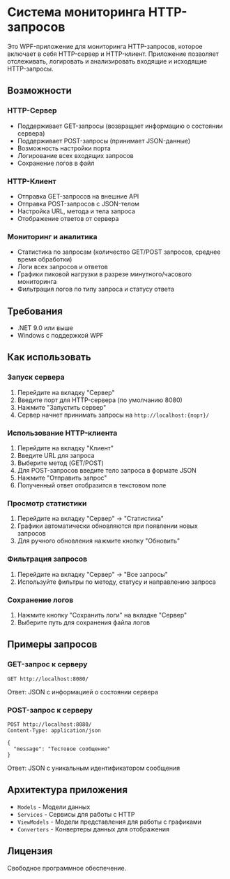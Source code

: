 # Система мониторинга HTTP-запросов

Это WPF-приложение для мониторинга HTTP-запросов, которое включает в себя HTTP-сервер и HTTP-клиент. Приложение позволяет отслеживать, логировать и анализировать входящие и исходящие HTTP-запросы.

## Возможности

### HTTP-Сервер
- Поддерживает GET-запросы (возвращает информацию о состоянии сервера)
- Поддерживает POST-запросы (принимает JSON-данные)
- Возможность настройки порта
- Логирование всех входящих запросов
- Сохранение логов в файл

### HTTP-Клиент
- Отправка GET-запросов на внешние API
- Отправка POST-запросов с JSON-телом
- Настройка URL, метода и тела запроса
- Отображение ответов от сервера

### Мониторинг и аналитика
- Статистика по запросам (количество GET/POST запросов, среднее время обработки)
- Логи всех запросов и ответов
- Графики пиковой нагрузки в разрезе минутного/часового мониторинга
- Фильтрация логов по типу запроса и статусу ответа

## Требования
- .NET 9.0 или выше
- Windows с поддержкой WPF

## Как использовать

### Запуск сервера
1. Перейдите на вкладку "Сервер"
2. Введите порт для HTTP-сервера (по умолчанию 8080)
3. Нажмите "Запустить сервер"
4. Сервер начнет принимать запросы на `http://localhost:{порт}/`

### Использование HTTP-клиента
1. Перейдите на вкладку "Клиент"
2. Введите URL для запроса
3. Выберите метод (GET/POST)
4. Для POST-запросов введите тело запроса в формате JSON
5. Нажмите "Отправить запрос"
6. Полученный ответ отобразится в текстовом поле

### Просмотр статистики
1. Перейдите на вкладку "Сервер" -> "Статистика"
2. Графики автоматически обновляются при появлении новых запросов
3. Для ручного обновления нажмите кнопку "Обновить"

### Фильтрация запросов
1. Перейдите на вкладку "Сервер" -> "Все запросы"
2. Используйте фильтры по методу, статусу и направлению запроса

### Сохранение логов
1. Нажмите кнопку "Сохранить логи" на вкладке "Сервер"
2. Выберите путь для сохранения файла логов

## Примеры запросов

### GET-запрос к серверу
```
GET http://localhost:8080/
```
Ответ: JSON с информацией о состоянии сервера

### POST-запрос к серверу
```
POST http://localhost:8080/
Content-Type: application/json

{
  "message": "Тестовое сообщение"
}
```
Ответ: JSON с уникальным идентификатором сообщения

## Архитектура приложения

- `Models` - Модели данных
- `Services` - Сервисы для работы с HTTP
- `ViewModels` - Модели представления для работы с графиками
- `Converters` - Конвертеры данных для отображения

## Лицензия
Свободное программное обеспечение. 